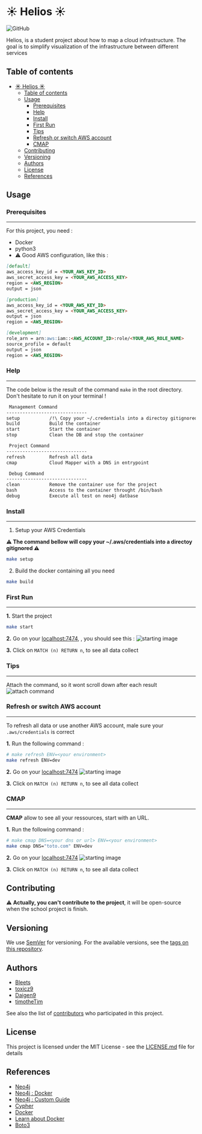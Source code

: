# :sunny: Helios :sunny:
![GitHub](https://img.shields.io/github/license/Bleets/helios)

Helios, is a student project about how to map a cloud infrastructure. The goal is to simplify visualization of the infrastructure between different services

## Table of contents
- [:sunny: Helios :sunny:](#sunny-helios-sunny)
  - [Table of contents](#table-of-contents)
  - [Usage](#usage)
    - [Prerequisites](#prerequisites)
    - [Help](#help)
    - [Install](#install)
    - [First Run](#first-run)
    - [Tips](#tips)
    - [Refresh or switch AWS account](#refresh-or-switch-aws-account)
    - [CMAP](#cmap)
  - [Contributing](#contributing)
  - [Versioning](#versioning)
  - [Authors](#authors)
  - [License](#license)
  - [References](#references)

## Usage

### Prerequisites
___
For this project, you need :

- Docker
- python3
- :warning: Good AWS configuration, like this :
```markdown
[default]
aws_access_key_id = <YOUR_AWS_KEY_ID>
aws_secret_access_key = <YOUR_AWS_ACCESS_KEY>
region = <AWS_REGION>
output = json

[production]
aws_access_key_id = <YOUR_AWS_KEY_ID>
aws_secret_access_key = <YOUR_AWS_ACCESS_KEY>
output = json
region = <AWS_REGION>

[development]
role_arn = arn:aws:iam::<AWS_ACCOUNT_ID>:role/<YOUR_AWS_ROLE_NAME>
source_profile = default
output = json
region = <AWS_REGION>
```

### Help
___
The code below is the result of the command `make` in the root directory. Don't hesitate to run it on your terminal !
```markdown
 Management Command
------------------------------
setup           /!\ Copy your ~/.credentials into a directoy gitignored /!\
build           Build the container
start           Start the container
stop            Clean the DB and stop the container

 Project Command
------------------------------
refresh         Refresh all data
cmap            Cloud Mapper with a DNS in entrypoint

 Debug Command
------------------------------
clean           Remove the container use for the project
bash            Access to the container throught /bin/bash
debug           Execute all test on neo4j datbase
```
###  Install
___
1. Setup your AWS Credentials

**:warning: The command bellow will copy your ~/.aws/credentials into a directoy gitignored :warning:**
```bash
make setup
```

2. Build the docker containing all you need
```bash
make build
```

### First Run
___
**1.** Start the project
```bash
make start
```

**2.** Go on your [localhost:7474](http://localhost:7474/browser/), , you should see this :
![starting image](img/start.png)

**3.** Click on `MATCH (n) RETURN n`, to see all data collect

### Tips
___
Attach the command, so it wont scroll down after each result
![attach command](img/attach.png)

### Refresh or switch AWS account
___
To refresh all data or use another AWS account, male sure your `.aws/credentials`  is correct

**1.** Run the following command :
```bash
# make refresh ENV=<your environment>
make refresh ENV=dev
```
**2.** Go on your [localhost:7474](http://localhost:7474/browser/)
![starting image](img/start.png)

**3.** Click on `MATCH (n) RETURN n`, to see all data collect


### CMAP
___
**CMAP** allow to see all your ressources, start with an URL.

**1.** Run the following command :

```bash
# make cmap DNS=<your dns or url> ENV=<your environment>
make cmap DNS="toto.com" ENV=dev
```
**2.** Go on your [localhost:7474](http://localhost:7474/browser/)
![starting image](img/start.png)

**3.** Click on `MATCH (n) RETURN n`, to see all data collect

## Contributing

:warning: **Actually, you can't contribute to the project**, it will be open-source when the school project is finish.

## Versioning

We use [SemVer](http://semver.org/) for versioning. For the available versions, see the [tags on this repository](https://github.com/Bleets/helios/tags).

## Authors

* [Bleets](https://github.com/Bleets)
* [toxicz9](https://github.com/toxicz9)
* [Daigen9](https://github.com/Daigen9)
* [timotheTim](https://github.com/timotheTim)

See also the list of [contributors](https://github.com/your/project/contributors) who participated in this project.

## License

This project is licensed under the MIT License - see the [LICENSE.md](LICENSE.md) file for details

## References

* [Neo4j](https://neo4j.com/)
* [Neo4j : Docker](https://neo4j.com/developer/docker-run-neo4j/)
* [Neo4j : Custom Guide](https://neo4j.com/developer/guide-create-neo4j-browser-guide/)
* [Cypher](https://neo4j.com/developer/cypher-query-language/)
* [Docker](https://www.docker.com/)
* [Learn about Docker](https://openclassrooms.com/fr/courses/2035766-optimisez-votre-deploiement-en-creant-des-conteneurs-avec-docker)
* [Boto3](https://boto3.amazonaws.com/v1/documentation/api/latest/index.html)